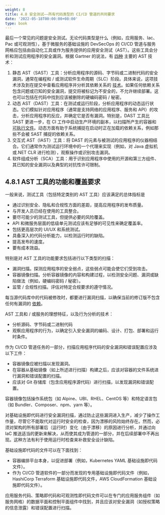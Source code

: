 ```yaml
---
weight: 8
title: 4.8 安全测试——所有代码类型的 CI/CD 管道的共同要求
date: '2022-05-18T00:00:00+08:00'
type: book
---
```


最后一个常见的问题是安全测试。无论代码类型是什么（例如，应用服务、Iac、Pac 或可观测性），基于微服务的基础设施的 DevSecOps 的 CI/CD 管道与服务网格应包括由自动化工具或作为服务提供的应用安全测试（AST）。这些工具会分析和测试应用程序的安全漏洞。根据 Gartner 的说法，有 [四种](https://www.gartner.com/doc/reprints?id=1-262TXQZV&ct=210518&st=sb) 主要的 AST 技术：

1.  静态 AST（SAST）工具：分析应用程序的源码、字节码或二进制代码的安全漏洞，通常在编程和 / 或测试软件生命周期（SLC）阶段。具体来说，这项技术涉及到在提交中查看应用程序并分析其依赖关系的 [技术](https://sdtimes.com/test/a-guide-to-automated-testing-providers/)。如果任何依赖关系包含问题或已知的安全漏洞，提交将被标记为不安全的，不允许继续部署。这也可以包括在代码中找到应该被删除的硬编码密码 / 秘密。
2.  动态 AST（DAST）工具：在测试或运行阶段，分析应用程序的动态运行状态。它们模拟针对应用程序（通常是支持网络的应用程序、服务和 API）的攻击，分析应用程序的反应，并确定它是否有漏洞。特别是，DAST 工具比 SAST 更进一步，在 CI 工作中启动生产环境的副本，以扫描所产生的容器和 [可执行文件](https://sdtimes.com/test/a-guide-to-automated-testing-providers/)。动态方面有助于系统捕捉在启动时正在加载的依赖关系，例如那些不会被 SAST 捕捉的依赖关系。
3.  交互式 AST（IAST）工具：将 DAST 的元素与被测试的应用程序的仪器相结合。它们通常作为测试运行环境中的一个代理来实现（例如，对 Java 虚拟机或.NET CLR 进行检测），观察操作或识别攻击漏洞。
4.  软件组成分析（SCA）工具：用于识别应用程序中使用的开源和第三方组件、其已知的安全漏洞以及典型的对抗性许可限制。

## 4.8.1 AST 工具的功能和覆盖要求

一般来说，测试工具（包括特定类别的 AST 工具）应该满足的总体指标是

-   通过识别安全、隐私和合规性方面的差距，提高应用程序的发布质量。
-   与开发人员已经在使用的工具整合。
-   要尽可能少的测试工具，但提供必要的风险覆盖。
-   API 和微服务层面的低级单元测试应该有足够的可见性来确定覆盖率。
-   包括更高层次的 UI/UX 和系统测试。
-   具备深入的代码分析能力，以检测运行时的缺陷。
-   提高发布的速度。
-   要有成本效益。

特别是对 AST 工具的功能要求包括进行以下类型的扫描：

-   漏洞扫描。探测应用程序的安全弱点，这些弱点可能会使它们受到攻击。
-   容器镜像扫描。分析容器镜像的内容和构建过程，以检测安全问题、漏洞或缺陷做法（例如，硬编码密码 / 秘密）。
-   监管 / 合规性扫描。评估对特定合规要求的遵守情况。

每当源代码库中的代码被修改时，都要进行漏洞扫描，以确保当前的修订版不包含任何有漏洞的 [依赖](https://circleci.com/blog/security-best-practices-for-ci-cd/)。

AST 工具和 / 或服务的理想特征，以及行为分析的技术：

-   分析源码、字节码或二进制代码
-   观察应用程序的行为，以确定引入安全漏洞的编码、设计、打包、部署和运行时条件。

作为 CI/CD 管道任务的一部分，扫描应用程序代码的安全漏洞和错误配置应涉及以下工件：

-   容器镜像应被扫描以发现漏洞。
-   在容器从基础镜像（如上所述进行扫描）构建之后，应该对容器的文件系统进行漏洞和错误配置的扫描。
-   应该对 Git 存储库（包含应用程序源代码）进行扫描，以发现漏洞和错误配置。

容器镜像包括操作系统包（如 Alpine、UBI、RHEL、CentOS 等）和特定语言包（如 Bundler、Composer、npm、yarn 等）。

对基础设施即代码进行安全漏洞扫描，通过防止这些漏洞进入生产，减少了操作工作量，尽管它不能取代对运行时安全的检查，因为漂移的风险始终存在。然而，必须对架构的所有部署后（运行时）变化（由于漂移）的原因进行分析，并通过向 IaC 推送适当的更新来解决，从而使其成为管道的一部分，并在后续部署中不再出现。这种方法有利于使用运行时检查来补救安全设计缺陷。

基础设施即代码的文件可以在下面找到：

-   容器编排平台本身，以促进部署（例如，Kubernetes YAML 基础设施即代码文件）。
-   作为 CI/CD 管道软件的一部分而发现的专用基础设施即代码文件（例如，HashiCorp Terraform 基础设施即代码文件，AWS CloudFormation 基础设施即代码文件）。

应用服务代码、策略即代码和可观测性即代码文件可以在专门的应用服务组件（如服务网格）的数据平面和控制平面组件中找到，并且应该对安全漏洞（如授权策略的信息泄露）和错误配置进行扫描。